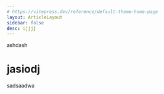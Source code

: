 ```yaml
---
# https://vitepress.dev/reference/default-theme-home-page
layout: ArticleLayout
sidebar: false
desc: ijjjj
---
```

ashdash

# jasiodj

sadsaadwa
